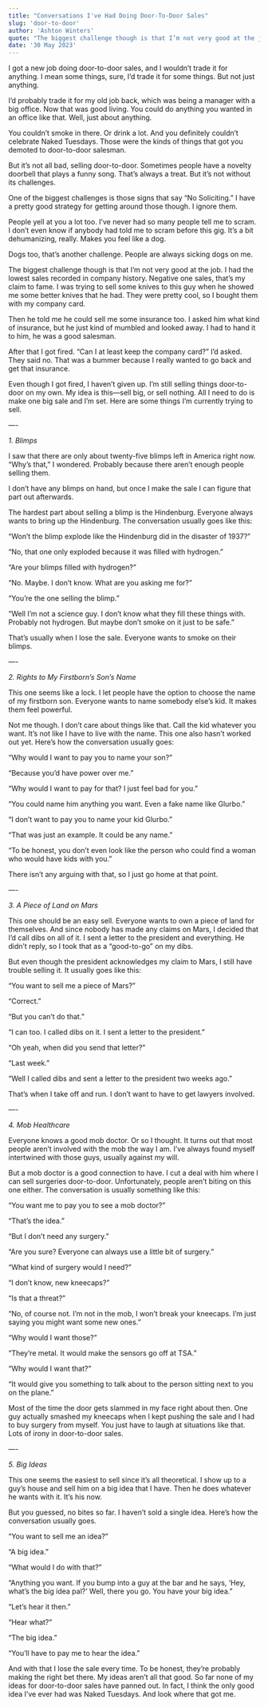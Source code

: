 ```yaml
---
title: "Conversations I've Had Doing Door-To-Door Sales"
slug: 'door-to-door'
author: 'Ashton Winters'
quote: "The biggest challenge though is that I’m not very good at the job. I had the lowest sales recorded in company history. Negative one sales, that’s my claim to fame."
date: '30 May 2023'
---
```


I got a new job doing door-to-door sales, and I wouldn’t trade it for anything. I mean some things, sure, I’d trade it for some things. But not just anything.

I’d probably trade it for my old job back, which was being a manager with a big office. Now that was good living. You could do anything you wanted in an office like that. Well, just about anything.

You couldn’t smoke in there. Or drink a lot. And you definitely couldn’t celebrate Naked Tuesdays. Those were the kinds of things that got you demoted to door-to-door salesman.

But it’s not all bad, selling door-to-door. Sometimes people have a novelty doorbell that plays a funny song. That’s always a treat. But it’s not without its challenges.

One of the biggest challenges is those signs that say “No Soliciting.” I have a pretty good strategy for getting around those though. I ignore them.

People yell at you a lot too. I’ve never had so many people tell me to scram. I don’t even know if anybody had told me to scram before this gig. It’s a bit dehumanizing, really. Makes you feel like a dog.

Dogs too, that’s another challenge. People are always sicking dogs on me.

The biggest challenge though is that I’m not very good at the job. I had the lowest sales recorded in company history. Negative one sales, that’s my claim to fame. I was trying to sell some knives to this guy when he showed me some better knives that he had. They were pretty cool, so I bought them with my company card.

Then he told me he could sell me some insurance too. I asked him what kind of insurance, but he just kind of mumbled and looked away. I had to hand it to him, he was a good salesman.

After that I got fired. “Can I at least keep the company card?” I’d asked. They said no. That was a bummer because I really wanted to go back and get that insurance.

Even though I got fired, I haven’t given up. I’m still selling things door-to-door on my own. My idea is this—sell big, or sell nothing. All I need to do is make one big sale and I’m set. Here are some things I’m currently trying to sell.

—-

*1. Blimps*

I saw that there are only about twenty-five blimps left in America right now. “Why’s that,” I wondered. Probably because there aren’t enough people selling them.

I don’t have any blimps on hand, but once I make the sale I can figure that part out afterwards.

The hardest part about selling a blimp is the Hindenburg. Everyone always wants to bring up the Hindenburg. The conversation usually goes like this:

“Won’t the blimp explode like the Hindenburg did in the disaster of 1937?”

“No, that one only exploded because it was filled with hydrogen.”

“Are your blimps filled with hydrogen?”

“No. Maybe. I don’t know. What are you asking me for?”

“You’re the one selling the blimp.”

“Well I’m not a science guy. I don’t know what they fill these things with. Probably not hydrogen. But maybe don’t smoke on it just to be safe.”

That’s usually when I lose the sale. Everyone wants to smoke on their blimps.

—-

*2. Rights to My Firstborn’s Son’s Name*

This one seems like a lock. I let people have the option to choose the name of my firstborn son. Everyone wants to name somebody else’s kid. It makes them feel powerful.

Not me though. I don’t care about things like that. Call the kid whatever you want. It’s not like I have to live with the name. This one also hasn’t worked out yet. Here’s how the conversation usually goes:

“Why would I want to pay you to name your son?”

“Because you’d have power over me.”

“Why would I want to pay for that? I just feel bad for you.”

“You could name him anything you want. Even a fake name like Glurbo.”

“I don’t want to pay you to name your kid Glurbo.”

“That was just an example. It could be any name.”

“To be honest, you don’t even look like the person who could find a woman who would have kids with you.”

There isn’t any arguing with that, so I just go home at that point.

—-

*3. A Piece of Land on Mars*

This one should be an easy sell. Everyone wants to own a piece of land for themselves. And since nobody has made any claims on Mars, I decided that I’d call dibs on all of it. I sent a letter to the president and everything. He didn’t reply, so I took that as a “good-to-go” on my dibs.

But even though the president acknowledges my claim to Mars, I still have trouble selling it. It usually goes like this:

“You want to sell me a piece of Mars?”

“Correct.”

“But you can’t do that.”

“I can too. I called dibs on it. I sent a letter to the president.”

“Oh yeah, when did you send that letter?”

“Last week.”

“Well I called dibs and sent a letter to the president two weeks ago.”

That’s when I take off and run. I don’t want to have to get lawyers involved.

—-

*4. Mob Healthcare*

Everyone knows a good mob doctor. Or so I thought. It turns out that most people aren’t involved with the mob the way I am. I’ve always found myself intertwined with those guys, usually against my will.

But a mob doctor is a good connection to have. I cut a deal with him where I can sell surgeries door-to-door. Unfortunately, people aren’t biting on this one either. The conversation is usually something like this:

“You want me to pay you to see a mob doctor?”

“That’s the idea.”

“But I don’t need any surgery.”

“Are you sure? Everyone can always use a little bit of surgery.”

“What kind of surgery would I need?”

“I don’t know, new kneecaps?”

“Is that a threat?”

“No, of course not. I’m not in the mob, I won’t break your kneecaps. I’m just saying you might want some new ones.”

“Why would I want those?”

“They’re metal. It would make the sensors go off at TSA.”

“Why would I want that?”

“It would give you something to talk about to the person sitting next to you on the plane.”

Most of the time the door gets slammed in my face right about then. One guy actually smashed my kneecaps when I kept pushing the sale and I had to buy surgery from myself. You just have to laugh at situations like that. Lots of irony in door-to-door sales.

—-

*5. Big Ideas*

This one seems the easiest to sell since it’s all theoretical. I show up to a guy’s house and sell him on a big idea that I have. Then he does whatever he wants with it. It’s his now.

But you guessed, no bites so far. I haven’t sold a single idea. Here’s how the conversation usually goes.

“You want to sell me an idea?”

“A big idea.”

“What would I do with that?”

“Anything you want. If you bump into a guy at the bar and he says, ‘Hey, what’s the big idea pal?’ Well, there you go. You have your big idea.”

“Let’s hear it then.”

“Hear what?”

“The big idea.”

“You’ll have to pay me to hear the idea.”

And with that I lose the sale every time. To be honest, they’re probably making the right bet there. My ideas aren’t all that good. So far none of my ideas for door-to-door sales have panned out. In fact, I think the only good idea I’ve ever had was Naked Tuesdays. And look where that got me.
